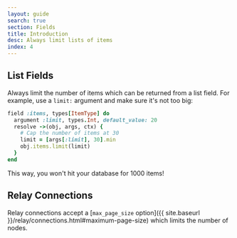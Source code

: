 ```yaml
---
layout: guide
search: true
section: Fields
title: Introduction
desc: Always limit lists of items
index: 4
---
```


## List Fields

Always limit the number of items which can be returned from a list field. For example, use a `limit:` argument and make sure it's not too big:

```ruby
field :items, types[ItemType] do
  argument :limit, types.Int, default_value: 20
  resolve ->(obj, args, ctx) {
    # Cap the number of items at 30
    limit = [args[:limit], 30].min
    obj.items.limit(limit)
  }
end
```

This way, you won't hit your database for 1000 items!

## Relay Connections

Relay connections accept a [`max_page_size` option]({{ site.baseurl }}/relay/connections.html#maximum-page-size) which limits the number of nodes.
